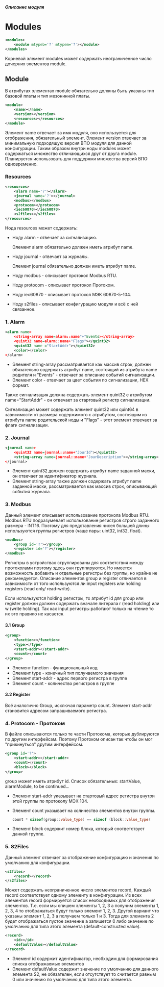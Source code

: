 

***Описание модуля***


# Modules

```xml
<modules>
    <module mtypeb='?' mtypem='?'></module>
</modules>
```

Корневой элемент modules может содержать неограниченное число дочерних элементов module.

## Module

В атрибутах элементах module обязательно должны быть указаны тип базовой платы и тип мезонинной платы.

```xml
<module>
    <name></name>
    <version></version>
    <resources></resources>
</module>
```

Элемент name отвечает за имя модуля, оно используется для отображения, обязательный элемент. Элемент version отвечает за минимальную подходящую версия ВПО модуля для данной конфигурации. Таким образом внутри ноды modules может содержаться множество отличающихся друг от друга module. Планируется использовать для поддержки множества версий ВПО одновременно.

### Resources

```xml
<resources>
	<alarm name='?'></alarm>
    <journal name='?'></journal>
	<modbus></modbus>
    <protocom></protocom>
    <iec60870></iec60870>
    <s2files></s2files>    
</resources>
```

Нода resources может содержать:

* Ноду alarm - отвечает за сигнализацию.

  Элемент alarm обязательно должен иметь атрибут name.

* Ноду journal - отвечает за журналы.

  Элемент journal обязательно должен иметь атрибут name.

* Ноду modbus - описывает протокол Modbus RTU.

* Ноду protocom - описывает протокол Протоком.

* Ноду iec60870 - описывает протокол МЭК 60870-5-104.

* Ноду s2files - описывает конфигурацию модуля и всё с ней связанное.

### 1. Alarm

```xml
<alarm name>
	<string-array name=alarm::name"+"Events></string-array>
    <quint32 name=alarm::name+"Flags"></quint32>
    <quint32 name ="StartAddr"></quint32>
    <color></color>
</alarm>
```

* Элемент string-array рассматривается как массив строк, должен обязательно содержать атрибут name, состоящий из атрибута name родителя и "Events" - отвечает за описание событий сигнализации.
* Элемент color - отвечает за цвет события по сигнализации, HEX формат.

Также сигнализация должна содержать элемент quint32 с атрибутом name="StartAddr" - он отвечает за стартовый регистр сигнализации.

Сигнализация может содержать элемент quint32 или quint64 в зависимости от размера содержимого с атрибутом, состоящим из атрибута name родительской ноды и "Flags" - этот элемент отвечает за флаги сигнализации.

### 2. Journal

```xml
<journal name>
	<quint32 name=journal::name+"JourId"></quint32>
    <string-array name=journal::name+"JourDescription"></string-array>
</journal>
```

* Элемент quint32 должен содержать атрибут name заданной маски, он отвечает за идентификатор журнала.
* Элемент string-array также должен содержать атрибут name заданной маски, рассматривается как массив строк, описывающий события журнала.

### 3. Modbus 

Данный элемент описывает использование протокола Modbus RTU. Modbus RTU подразумевает использование регистров строго заданного размера - INT16. Поэтому для представления чисел большей длины используются группы регистров (чаще пары: uint32, int32, float). 

```xml
<modbus>
	<group id='?'></group>
    <register id='?'></register>
</modbus>
```

Регистры в устройствах сгруппированы для соответствия между протоколами поэтому здесь они группируются. Но имеется возможность добавить и отдельные регистры без группы, но крайне не рекомендуется. Описание элементов group и register отличается в зависимости от того используются ли input registers или holding registers (read only/ read-write).

Если используются holding регистры, то атрибут id для group или register должен должен содержать вначале литерала r (read holding) или w (write holding). Так как input регистры работают только на чтение то их это правило не касается.

#### 3.1 Group

```xml
<group>
	<function></function>
    <type></type>
    <start-addr></start-addr>
    <count></count>
</group>
```

* Элемент function - функциональный код
* Элемент type - конечный тип получаемого значения
* Элемент start-addr - адрес первого регистра в группе
* Элемент count - количество регистров в группе

#### 3.2 Register

Всё аналогично Group, исключая параметр count. Элемент start-addr становится адресом запрашиваемого регистра.

### 4. Protocom - Протоком

В файле описываются только те части Протокома, которые дублируются по другим интерфейсам. Поэтому Протоком описан так чтобы он мог "прикинуться" другим интерфейсом. 

```xml
<group id='?'>
	<start-addr></start-addr>
    <count></count>
    <block></block>
</group>
```

group может иметь атрибут id. Список обязательных: startValue, alarmModule, to be continued...

* Элемент start-addr указывает на стартовый адрес регистра внутри этой группы по протоколу МЭК 104.

* Элемент count указывает на количество элементов внутри группы. 

  ```c++
  сount * sizeof(group::value_type) == sizeof (block::value_type)
  ```

* Элемент block содержит номер блока, который соответствует данной группе.



### 5. S2Files

Данный элемент отвечает за отображение конфигурацию и значения по умолчанию для конфигурации.

```xml
<s2files>
	<record></record>	
</s2files>
```

Может содержать неограниченное число элементов record, Каждый record соответствует одному элементу в конфигурации. Из всех элементов record формируется список необходимых для отображения элементов. Т.е. если мы опишем элементы 1, 2, 3 а получим элементы 1, 2, 3, 4 то отображаться будут только элемент 1, 2, 3. Другой вариант что указаны элемент 1, 2, 3 а получаем только 1 и 3. Тогда для элемента 2 будет отображаться пустое значение а запишется 0 либо значение по умолчанию для типа этого элемента (default-constructed value).

```xml
<record>
	<id></id>
    <defaultValue></defaultValue>
</record>
```

* Элемент id содержит идентификатор, необходим для формирования списка отображаемых элементов
* Элемент defaultValue содержит значение по умолчанию для данного элемента S2, не обязателен, если отсутствует то считается равным 0 или  значению по умолчанию для типа этого элемента.